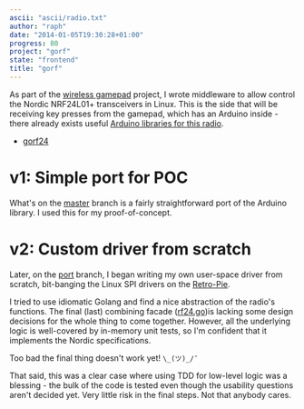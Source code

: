 ```yaml
---
ascii: "ascii/radio.txt"
author: "raph"
date: "2014-01-05T19:30:28+01:00"
progress: 80
project: "gorf"
state: "frontend"
title: "gorf"
---
```

As part of the [wireless gamepad](/project/gamepad) project, I wrote middleware to allow control the Nordic NRF24L01+ transceivers in Linux. This is the side that will be receiving key presses from the gamepad, which has an Arduino inside - there already exists useful [Arduino libraries for this radio](https://github.com/maniacbug/RF24).

* [gorf24](https://github.com/galaktor/gorf24)

# v1: Simple port for POC
What's on the [master](https://github.com/galaktor/gorf24/tree/master) branch is a fairly straightforward port of the Arduino library. I used this for my proof-of-concept. 

# v2: Custom driver from scratch
Later, on the [port](https://github.com/galaktor/gorf24/tree/port) branch, I began writing my own user-space driver from scratch, bit-banging the Linux SPI drivers on the [Retro-Pie](project/retro-pi/).

I tried to use idiomatic Golang and find a nice abstraction of the radio's functions. The final (last) combining facade ([rf24.go](https://github.com/galaktor/gorf24/blob/port/rf24.go))is lacking some design decisions for the whole thing to come together. However, all the underlying logic is well-covered by in-memory unit tests, so I'm confident that it implements the Nordic specifications.

Too bad the final thing doesn't work yet!  `\_(ツ)_/¯`

That said, this was a clear case where using TDD for low-level logic was a blessing - the bulk of the code is tested even though the usability questions aren't decided yet. Very little risk in the final steps. Not that anybody cares.
